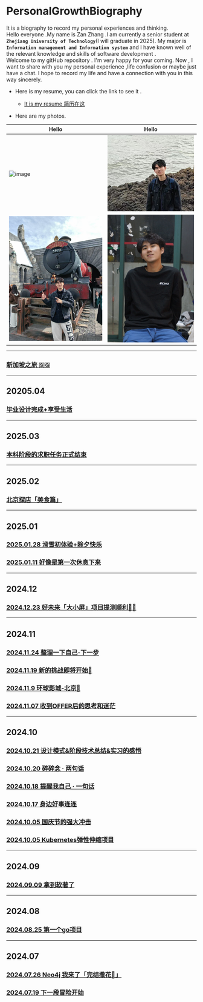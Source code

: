 # PersonalGrowthBiography
It is a biography to record my personal experiences and thinking.  
Hello everyone .My name is Zan Zhang .I am currently a senior student at **`Zhejiang University of Technology`**(I will graduate in 2025).
My major is  **`Information management and Information system`** and 
I have known well of the relevant knowledge and skills of software development .  
Welcome to my gitHub repository . 
I'm very happy for your coming. 
Now , I want to share with you my personal experience ,life confusion or maybe just have a chat.
I hope to record my life and have a connection with you in this way sincerely.   
* Here is my resume, you can click the link to see it .
  * [It is my resume 简历在这](./ZZGEDA/resume/张赞的简历.pdf)

* Here are my photos.

| Hello                                       | Hello                                       |
|---------------------------------------------|---------------------------------------------|
| ![image](./ZZGEDA/lifePhoto/selfPhoto6.jpg) | ![image](./ZZGEDA/lifePhoto/selfPhoto2.jpg) |
| ![image](./ZZGEDA/lifePhoto/selfPhoto4.png) | ![image](./ZZGEDA/lifePhoto/selfPhoto5.jpg) |



---
### [新加坡之旅 🇸🇬](./2025/05/0521.md)
---
## 20205.04
### [毕业设计完成+享受生活](./2025/04/0430.md)
--- 
## 2025.03
### [本科阶段的求职任务正式结束](./2025/03/0324.md)

--- 
## 2025.02
### [北京探店「美食篇」](./2025/02/0216.md)

--- 
## 2025.01
### [2025.01.28 滑雪初体验+除夕快乐](./2025/01/0128.md)
### [2025.01.11  好像是第一次休息下来](./2025/01/0111.md)

--- 

## 2024.12 
### [2024.12.23  好未来「大小屏」项目提测顺利🥳🥳](./2024/12/1223.md)

---- 
## 2024.11 
### [2024.11.24 整理一下自己-下一步](./2024/11/1124.md)
### [2024.11.19 新的挑战即将开始🚀](./2024/11/1119.md)
### [2024.11.9 环球影城-北京🎠](/2024/11/1109.md)
### [2024.11.07 收到OFFER后的思考和迷茫](/2024/11/1107.md)


---- 

## 2024.10
### [2024.10.21 设计模式&阶段技术总结&实习的感悟](/2024/10/1021.md)
### [2024.10.20 碎碎念 · 两句话](/2024/10/1020.md)
### [2024.10.18 提醒我自己 · 一句话](/2024/10/1018.md)
### [2024.10.17 身边好事连连](/2024/10/1017.md)
### [2024.10.05 国庆节的强大冲击](/2024/10/1005.md)
### [2024.10.05 Kubernetes弹性伸缩项目](/2024/10/1004.md)

--- 

## 2024.09
### [2024.09.09 拿到软著了](/2024/09/0909.md)

--- 
## 2024.08
### [2024.08.25 第一个go项目](/2024/08/0825.md)

--- 
## 2024.07 
### [2024.07.26 Neo4j 我来了「完结撒花🎉」](/2024/07/0726.md)
### [2024.07.19 下一段冒险开始](/2024/07/0719.md)